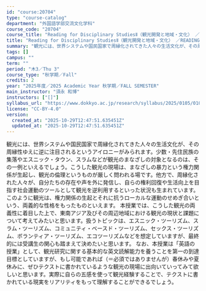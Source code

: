 ```yaml
---
id: "course:20704"
type: "course-catalog"
department: "外国語学部交流文化学科"
course_code: "20704"
course_title: "Reading for Disciplinary StudiesⅡ（観光開発と地域・文化） ／READING FOR DISCIPLINARY STUDIES II"
title: "Reading for Disciplinary StudiesⅡ（観光開発と地域・文化） ／READING FOR DISCIPLINARY STUDIES II"
summary: "観光には、世界システムや国民国家で周縁化されてきた人々の生活文化が、その周縁性ゆえに逆に注目されるというアイロニーがみられます。少数・先住民族の集落やエスニック・タウン、スラムなどが観光のまなざしの対象となるのは、その一例といえるでしょう。…"
tags: []
campus: ""
term: ""
period: "木3／Thu 3"
course_type: "秋学期／Fall"
credits: 2
year: "2025年度／2025 Academic Year 秋学期／FALL SEMESTER"
main_instructor: "須永 和博"
instructors: ["[]"]
syllabus_url: "https://www.dokkyo.ac.jp/research/syllabus/2025/0105/0105_20704_ja_JP.html"
license: "CC-BY-4.0"
version:
  created_at: "2025-10-29T12:47:51.635451Z"
  updated_at: "2025-10-29T12:47:51.635451Z"
---
```

観光には、世界システムや国民国家で周縁化されてきた人々の生活文化が、その周縁性ゆえに逆に注目されるというアイロニーがみられます。少数・先住民族の集落やエスニック・タウン、スラムなどが観光のまなざしの対象となるのは、その一例といえるでしょう。こうした観光の現場は、まなざしの暴力という権力関係が生起し、観光の倫理というものが厳しく問われる場です。他方で、周縁化された人々が、自分たちの存在や声を外に発信し、自らの権利回復や生活向上を目指す社会運動のツールとして観光を逆利用するといった状況も生まれています。このように観光は、権力関係の生起とそれに抗うローカルな運動のせめぎ合いという、両義的な性格をもったものといえます。 本授業では、こうした観光の両義性に着目した上で、東南アジア及びその周辺地域における観光の現状と課題について考えてみたいと思います。扱うトピックは、エスニック・ツーリズム、スラム・ツーリズム、コミュニティ・ベースド・ツーリズム、セックス・ツーリズム、ボランティア・ツーリズム、エコツーリズムなどを想定していますが、最終的には受講生の関心も踏まえて決めたいと思います。 なお、本授業は「英語の授業」として、観光研究に関する基本的な英文読解能力を養うことを第一の到達目標としていますが、もし可能であれば（＝必須ではありませんが）春休みや夏休みに、ぜひテクストに書かれているような観光の現場に出向いていってみて欲しいと思います。実際に自らの五感を使って観光経験することで、テクストに書かれている現実をリアリティをもって理解することができるでしょう。
